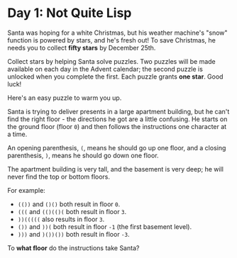 # Day 1: Not Quite Lisp
Santa was hoping for a white Christmas, but his weather machine's "snow" function is powered by stars, and he's fresh 
out! To save Christmas, he needs you to collect **fifty stars** by December 25th.

Collect stars by helping Santa solve puzzles. Two puzzles will be made available on each day in the Advent calendar; 
the second puzzle is unlocked when you complete the first. Each puzzle grants **one star**. Good luck!

Here's an easy puzzle to warm you up.

Santa is trying to deliver presents in a large apartment building, but he can't find the right floor - the directions 
he got are a little confusing. He starts on the ground floor (floor `0`) and then follows the instructions one 
character at a time.

An opening parenthesis, `(`, means he should go up one floor, and a closing parenthesis, `)`, means he should go down 
one floor.

The apartment building is very tall, and the basement is very deep; he will never find the top or bottom floors.

For example:
- `(())` and `()()` both result in floor `0`.
- `(((` and `(()(()(` both result in floor `3`.
- `))(((((` also results in floor `3`.
- `())` and `))(` both result in floor `-1` (the first basement level).
- `)))` and `)())())` both result in floor `-3`.

To **what floor** do the instructions take Santa?
